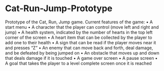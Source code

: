 # Cat-Run-Jump-Prototype
Prototype of the Cat, Run, Jump game.
Current features of the game:
•	A start menu
•	A character that the player can control (move left and right and jump)
•	A health system, indicated by the number of hearts in the top left corner of the screen
•	A heart item that can be collected by the player to add one to their health
•	A sign that can be read if the player moves near it and presses “Z”
•	An enemy that can move back and forth, deal damage, and be defeated by being jumped on
•	An obstacle that moves up and down that deals damage if it is touched
•	A game over screen
•	A pause screen
•	A goal that takes the player to a level complete screen once it is reached

